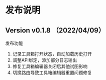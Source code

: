 # 发布说明

## Version v0.1.8 （2022/04/09）

发布功能

1. 记录工具箱打开状态，自动加载历史打开
2. 调整API绑定，添加部分日志输出
3. 修复工具箱编辑器关闭后其他试图影响
4. 切换路由导致工具箱编辑器重置问题修复
